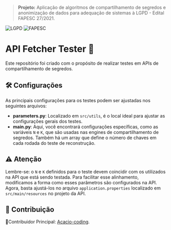 > **Projeto:** Aplicação de algoritmos de compartilhamento de segredos e anonimização de dados para adequação de sistemas à LGPD - Edital FAPESC 27/2021.

![LGPD](https://img.shields.io/badge/-LGPD-blue)
![FAPESC](https://img.shields.io/badge/Edital-FAPESC%2027%2F2021-green)

# API Fetcher Tester 🚀

Este repositório foi criado com o propósito de realizar testes em APIs de compartilhamento de segredos.

## 🛠 Configurações

As principais configurações para os testes podem ser ajustadas nos seguintes arquivos:

- **parameters.py**: Localizado em `src/utils`, é o local ideal para ajustar as configurações gerais dos testes.
- **main.py**: Aqui, você encontrará configurações específicas, como as variáveis `N` e `K`, que são usadas nas engines de compartilhamento de segredos. Também há um array que define o número de chaves em cada rodada do teste de reconstrução.

## ⚠️ Atenção

Lembre-se: o `N` e `K` definidos para o teste devem coincidir com os utilizados na API que está sendo testada. Para facilitar esse alinhamento, modificamos a forma como esses parâmetros são configurados na API. Agora, basta ajustá-los no arquivo `application.properties` localizado em `src/main/resources` no projeto da API.

## 🌟 Contribuição

👤Contribuidor Principal: [Acacio-coding](https://github.com/Acacio-coding).
